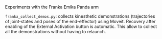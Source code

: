 Experiments with the Franka Emika Panda arm

`franka_collect_demos.py`: collects kinesthetic demonstrations (trajectories of joint-states and poses of the end-effector) using Moveit. Recovery after enabling of the External Activation button is automatic. This allow to collect all the demonstrations without having to relaunch.